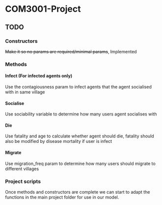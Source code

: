 # COM3001-Project
## TODO
### Constructors
~~Make it so no params are required/minimal params~~, Implemented
### Methods
#### Infect (For infected agents only)
Use the contagiousness param to infect agents that the agent socialised with in same village
#### Socialise
Use sociability variable to determine how many users agent socialises with
#### Die
Use fatality and age to calculate whether agent should die, fatality should also be modified by disease mortality if user is infect
#### Migrate
Use migration_freq param to determine how many users should migrate to different villages
### Project scripts
Once methods and constructors are complete we can start to adapt the functions in the main project folder for use in our model.
